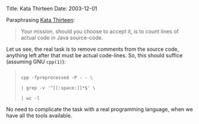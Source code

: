 Title: Kata Thirteen
Date: 2003-12-01

<p> Paraphrasing <a
href='http://www.pragprog.com/pragdave/Practices/Kata/KataThirteen.rdoc,v'>Kata
Thirteen</a>:</p>
<blockquote><p>Your mission, should you choose to accept it, is to count
lines of actual code in Java source-code.</p></blockquote>

<p>Let us see, the real task is to remove comments from the source code,
anything left after that must be actual code-lines. So, this should
suffice (assuming GNU <code>cpp(1)</code>):</p>

<blockquote><p><code>
cpp -fpreprocessed -P - - \<br />
| grep -v '^[[:space:]]*$' \<br />
| wc -l
</code></p></blockquote>

<p>No need to complicate the task with a real programming language, when
we have all the tools available.</p>
